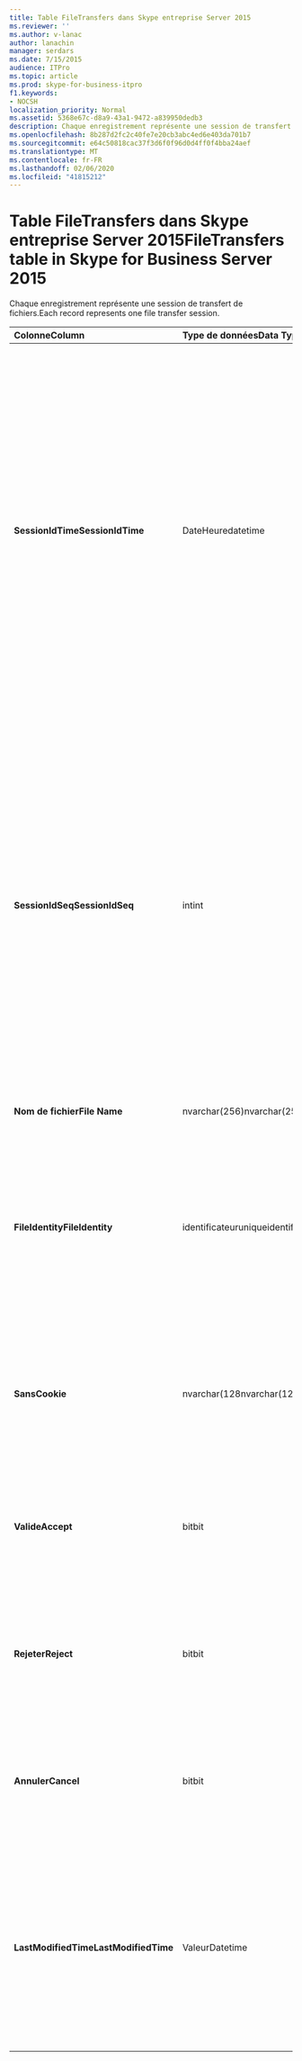 ```yaml
---
title: Table FileTransfers dans Skype entreprise Server 2015
ms.reviewer: ''
ms.author: v-lanac
author: lanachin
manager: serdars
ms.date: 7/15/2015
audience: ITPro
ms.topic: article
ms.prod: skype-for-business-itpro
f1.keywords:
- NOCSH
localization_priority: Normal
ms.assetid: 5368e67c-d8a9-43a1-9472-a839950dedb3
description: Chaque enregistrement représente une session de transfert de fichiers.
ms.openlocfilehash: 8b287d2fc2c40fe7e20cb3abc4ed6e403da701b7
ms.sourcegitcommit: e64c50818cac37f3d6f0f96d0d4ff0f4bba24aef
ms.translationtype: MT
ms.contentlocale: fr-FR
ms.lasthandoff: 02/06/2020
ms.locfileid: "41815212"
---
```

# <a name="filetransfers-table-in-skype-for-business-server-2015"></a><span data-ttu-id="4e50b-103">Table FileTransfers dans Skype entreprise Server 2015</span><span class="sxs-lookup"><span data-stu-id="4e50b-103">FileTransfers table in Skype for Business Server 2015</span></span>
 
<span data-ttu-id="4e50b-104">Chaque enregistrement représente une session de transfert de fichiers.</span><span class="sxs-lookup"><span data-stu-id="4e50b-104">Each record represents one file transfer session.</span></span>
  
|<span data-ttu-id="4e50b-105">**Colonne**</span><span class="sxs-lookup"><span data-stu-id="4e50b-105">**Column**</span></span>|<span data-ttu-id="4e50b-106">**Type de données**</span><span class="sxs-lookup"><span data-stu-id="4e50b-106">**Data Type**</span></span>|<span data-ttu-id="4e50b-107">**Clé/Index**</span><span class="sxs-lookup"><span data-stu-id="4e50b-107">**Key/Index**</span></span>|<span data-ttu-id="4e50b-108">**Détails**</span><span class="sxs-lookup"><span data-stu-id="4e50b-108">**Details**</span></span>|
|:-----|:-----|:-----|:-----|
|<span data-ttu-id="4e50b-109">**SessionIdTime**</span><span class="sxs-lookup"><span data-stu-id="4e50b-109">**SessionIdTime**</span></span> <br/> |<span data-ttu-id="4e50b-110">DateHeure</span><span class="sxs-lookup"><span data-stu-id="4e50b-110">datetime</span></span>  <br/> |<span data-ttu-id="4e50b-111">Etranger principal</span><span class="sxs-lookup"><span data-stu-id="4e50b-111">Primary, Foreign</span></span>  <br/> |<span data-ttu-id="4e50b-112">Durée de la demande de session.</span><span class="sxs-lookup"><span data-stu-id="4e50b-112">Time of session request.</span></span> <span data-ttu-id="4e50b-113">Utilisé conjointement avec **SessionIdSeq** pour identifier une session de manière unique.</span><span class="sxs-lookup"><span data-stu-id="4e50b-113">Used in conjunction with **SessionIdSeq** to uniquely identify a session.</span></span> <span data-ttu-id="4e50b-114">Pour plus d’informations, voir le [tableau des boîtes de dialogue dans Skype entreprise Server 2015](dialogs.md) .</span><span class="sxs-lookup"><span data-stu-id="4e50b-114">See the [Dialogs table in Skype for Business Server 2015](dialogs.md) for more information.</span></span> <br/> |
|<span data-ttu-id="4e50b-115">**SessionIdSeq**</span><span class="sxs-lookup"><span data-stu-id="4e50b-115">**SessionIdSeq**</span></span> <br/> |<span data-ttu-id="4e50b-116">int</span><span class="sxs-lookup"><span data-stu-id="4e50b-116">int</span></span>  <br/> |<span data-ttu-id="4e50b-117">Etranger principal</span><span class="sxs-lookup"><span data-stu-id="4e50b-117">Primary, Foreign</span></span>  <br/> |<span data-ttu-id="4e50b-118">IDENTIFIant de la session.</span><span class="sxs-lookup"><span data-stu-id="4e50b-118">ID number to identify the session.</span></span> <span data-ttu-id="4e50b-119">Utilisé conjointement avec **SessionIdTime** pour identifier une session de manière unique.</span><span class="sxs-lookup"><span data-stu-id="4e50b-119">Used in conjunction with **SessionIdTime** to uniquely identify a session.</span></span> <span data-ttu-id="4e50b-120">Pour plus d’informations, voir le [tableau des boîtes de dialogue dans Skype entreprise Server 2015](dialogs.md) .</span><span class="sxs-lookup"><span data-stu-id="4e50b-120">See the [Dialogs table in Skype for Business Server 2015](dialogs.md) for more information.</span></span> <br/> |
|<span data-ttu-id="4e50b-121">**Nom de fichier**</span><span class="sxs-lookup"><span data-stu-id="4e50b-121">**File Name**</span></span> <br/> |<span data-ttu-id="4e50b-122">nvarchar(256)</span><span class="sxs-lookup"><span data-stu-id="4e50b-122">nvarchar(256)</span></span>  <br/> ||<span data-ttu-id="4e50b-123">Nom du fichier.</span><span class="sxs-lookup"><span data-stu-id="4e50b-123">Name of the file.</span></span>  <br/> |
|<span data-ttu-id="4e50b-124">**FileIdentity**</span><span class="sxs-lookup"><span data-stu-id="4e50b-124">**FileIdentity**</span></span> <br/> |<span data-ttu-id="4e50b-125">identificateur</span><span class="sxs-lookup"><span data-stu-id="4e50b-125">uniqueidentifier</span></span>  <br/> ||<span data-ttu-id="4e50b-126">Identificateur unique permettant de faire la distinction entre les transferts de fichiers impliquant le même nom de fichier.</span><span class="sxs-lookup"><span data-stu-id="4e50b-126">Unique identifier to distinguish between file transfers involving the same file name.</span></span>  <br/> |
|<span data-ttu-id="4e50b-127">**Sans**</span><span class="sxs-lookup"><span data-stu-id="4e50b-127">**Cookie**</span></span> <br/> |<span data-ttu-id="4e50b-128">nvarchar(128</span><span class="sxs-lookup"><span data-stu-id="4e50b-128">nvarchar(128)</span></span>  <br/> |<span data-ttu-id="4e50b-129">Principal</span><span class="sxs-lookup"><span data-stu-id="4e50b-129">Primary</span></span>  <br/> |<span data-ttu-id="4e50b-130">Permet de détecter chaque message de suivi associé à celui-ci.</span><span class="sxs-lookup"><span data-stu-id="4e50b-130">Used to identify every follow-up message as being associated with this one.</span></span>  <br/> |
|<span data-ttu-id="4e50b-131">**Valide**</span><span class="sxs-lookup"><span data-stu-id="4e50b-131">**Accept**</span></span> <br/> |<span data-ttu-id="4e50b-132">bit</span><span class="sxs-lookup"><span data-stu-id="4e50b-132">bit</span></span>  <br/> ||<span data-ttu-id="4e50b-133">Peut être vrai ou nul.</span><span class="sxs-lookup"><span data-stu-id="4e50b-133">Can be TRUE or NULL.</span></span> <span data-ttu-id="4e50b-134">Si vrai, l’argument refuser et annuler est nul.</span><span class="sxs-lookup"><span data-stu-id="4e50b-134">If TRUE, then Reject and Cancel will be NULL.</span></span>  <br/> |
|<span data-ttu-id="4e50b-135">**Rejeter**</span><span class="sxs-lookup"><span data-stu-id="4e50b-135">**Reject**</span></span> <br/> |<span data-ttu-id="4e50b-136">bit</span><span class="sxs-lookup"><span data-stu-id="4e50b-136">bit</span></span>  <br/> ||<span data-ttu-id="4e50b-137">Peut être vrai ou nul.</span><span class="sxs-lookup"><span data-stu-id="4e50b-137">Can be TRUE or NULL.</span></span> <span data-ttu-id="4e50b-138">Si vrai, l’argument accepter et annuler est nul.</span><span class="sxs-lookup"><span data-stu-id="4e50b-138">If TRUE, then Accept and Cancel will be NULL.</span></span>  <br/> |
|<span data-ttu-id="4e50b-139">**Annuler**</span><span class="sxs-lookup"><span data-stu-id="4e50b-139">**Cancel**</span></span> <br/> |<span data-ttu-id="4e50b-140">bit</span><span class="sxs-lookup"><span data-stu-id="4e50b-140">bit</span></span>  <br/> ||<span data-ttu-id="4e50b-141">Peut être vrai ou nul.</span><span class="sxs-lookup"><span data-stu-id="4e50b-141">Can be TRUE or NULL.</span></span> <span data-ttu-id="4e50b-142">Si vrai, l’argument accepter et refuser est nul.</span><span class="sxs-lookup"><span data-stu-id="4e50b-142">If TRUE, then Accept and Reject will be NULL.</span></span>  <br/> |
|<span data-ttu-id="4e50b-143">**LastModifiedTime**</span><span class="sxs-lookup"><span data-stu-id="4e50b-143">**LastModifiedTime**</span></span> <br/> |<span data-ttu-id="4e50b-144">Valeur</span><span class="sxs-lookup"><span data-stu-id="4e50b-144">Datetime</span></span>  <br/> ||<span data-ttu-id="4e50b-145">Pour une utilisation interne par le service de surveillance.</span><span class="sxs-lookup"><span data-stu-id="4e50b-145">For internal use by the Monitoring service.</span></span>  <br/> <span data-ttu-id="4e50b-146">Ce champ a été présenté dans Skype entreprise Server 2015.</span><span class="sxs-lookup"><span data-stu-id="4e50b-146">This field was introduced in Skype for Business Server 2015.</span></span>  <br/> |
   

